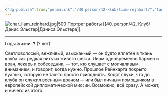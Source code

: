 ```yaml
---
{"dg-publish":true,"permalink":"/40-person/42-klub/liam-rejnhart/","tags":["личность/клуб"]}
---
```


![char_liam_reinhard.jpg|500](/img/user/90.%20files/char_liam_reinhard.jpg)
Портрет работы [[40. person/42. Клуб/Дэнис Эльстер\|Дэниса Эльстера]].
***
Годы жизни: **?** (? лет)

Светловолосый, вежливый, изысканный — он будто вплетён в ткань клуба как редкая нить из живого шелка. Лиам одновременно бармен и врач, лекарь и собеседник, — тот, кто слушает с молчаливым вниманием, и говорит, когда нужно. 
Прошлое Рейнхарта покрыто вуалью, которую не так-то просто приподнять. Ходят слухи, что до клуба он служил военным врачом — или был личным помощником в европейской дипломатической миссии. Возможно, всё сразу. А может, и ничего из этого.